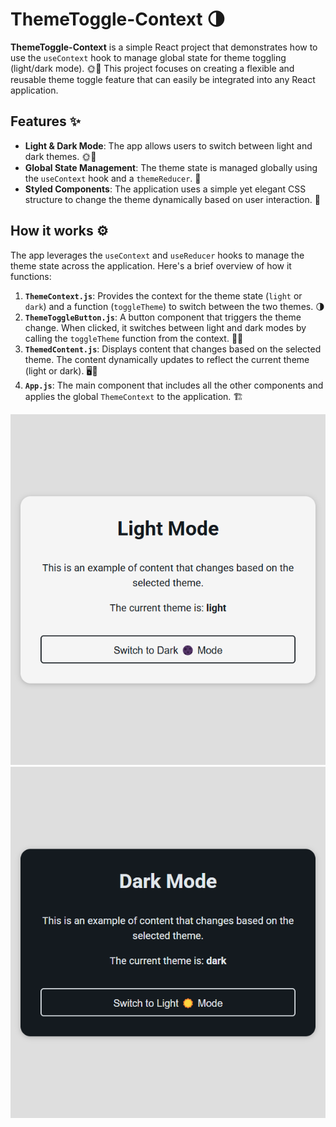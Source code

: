 # ThemeToggle-Context 🌗

**ThemeToggle-Context** is a simple React project that demonstrates how to use the `useContext` hook to manage global state for theme toggling (light/dark mode). 🌞🌙 This project focuses on creating a flexible and reusable theme toggle feature that can easily be integrated into any React application.

## Features ✨

- **Light & Dark Mode**: The app allows users to switch between light and dark themes. 🌞🌙
- **Global State Management**: The theme state is managed globally using the `useContext` hook and a `themeReducer`. 🔄
- **Styled Components**: The application uses a simple yet elegant CSS structure to change the theme dynamically based on user interaction. 🎨

## How it works ⚙️

The app leverages the `useContext` and `useReducer` hooks to manage the theme state across the application. Here's a brief overview of how it functions:

1. **`ThemeContext.js`**: Provides the context for the theme state (`light` or `dark`) and a function (`toggleTheme`) to switch between the two themes. 🌗
2. **`ThemeToggleButton.js`**: A button component that triggers the theme change. When clicked, it switches between light and dark modes by calling the `toggleTheme` function from the context. 🔲🔘
3. **`ThemedContent.js`**: Displays content that changes based on the selected theme. The content dynamically updates to reflect the current theme (light or dark). 🖥️🌙
4. **`App.js`**: The main component that includes all the other components and applies the global `ThemeContext` to the application. 🏗️

<p align="center">
  <img src="./images/light-mode.png" alt="Light mode" />

  <img src="./images/dark-mode.png" alt="Dark mode" />
</p>
